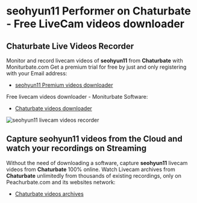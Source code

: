# seohyun11 Performer on Chaturbate - Free LiveCam videos downloader

## Chaturbate Live Videos Recorder

Monitor and record livecam videos of **seohyun11** from **Chaturbate** with Moniturbate.com
Get a premium trial for free by just and only registering with your Email address:
* [seohyun11 Premium videos downloader](https://moniturbate.com/request-demo-licence-key.html)

Free livecam videos downloader - Moniturbate Software:
* [Chaturbate videos downloader](https://moniturbate.com/moniturbate-download-software.html)

![seohyun11 livecam videos recorder](https://peachurnet.com/templates/moniturbate-software.png)


## Capture seohyun11 videos from the Cloud and watch your recordings on Streaming

Without the need of downloading a software, capture **seohyun11** livecam videos from **Chaturbate** 100% online.
Watch Livecam archives from **Chaturbate** unlimitedly from thousands of existing recordings, only on Peachurbate.com and its websites network:
* [Chaturbate videos archives](https://peachurnet.com/)